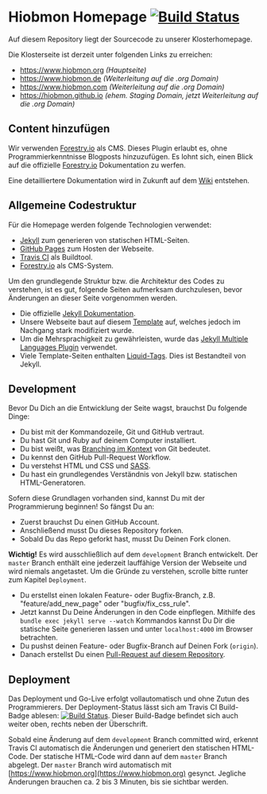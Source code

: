 # Hiobmon Homepage [![Build Status](https://travis-ci.org/hiobmon/hiobmon.github.io.svg?branch=develop)](https://travis-ci.org/hiobmon/hiobmon.github.io)
Auf diesem Repository liegt der Sourcecode zu unserer Klosterhomepage.

Die Klosterseite ist derzeit unter folgenden Links zu erreichen:
- https://www.hiobmon.org _(Hauptseite)_
- https://www.hiobmon.de _(Weiterleitung auf die .org Domain)_
- https://www.hiobmon.com _(Weiterleitung auf die .org Domain)_
- https://hiobmon.github.io _(ehem. Staging Domain, jetzt Weiterleitung auf die .org Domain)_

## Content hinzufügen
Wir verwenden [Forestry.io](https://forestry.io/) als CMS. Dieses Plugin erlaubt es, ohne Programmierkenntnisse Blogposts hinzuzufügen. Es lohnt sich, einen Blick auf die offizielle [Forestry.io](https://forestry.io/docs/quickstart/tour/) Dokumentation zu werfen.

Eine detailliertere Dokumentation wird in Zukunft auf dem [Wiki](https://github.com/hiobmon/hiobmon.github.io/wiki) entstehen.

## Allgemeine Codestruktur
Für die Homepage werden folgende Technologien verwendet:
- [Jekyll](https://jekyllrb.com/) zum generieren von statischen HTML-Seiten.
- [GitHub Pages](https://pages.github.com/) zum Hosten der Webseite.
- [Travis CI](https://travis-ci.org/hiobmon/hiobmon.github.io) als Buildtool.
- [Forestry.io](https://forestry.io/) als CMS-System.

Um den grundlegende Struktur bzw. die Architektur des Codes zu verstehen, ist es gut,
folgende Seiten aufmerksam durchzulesen, bevor Änderungen an dieser Seite vorgenommen werden.
- Die offizielle [Jekyll Dokumentation](https://jekyllrb.com/docs/).
- Unsere Webseite baut auf diesem [Template](http://incorporated.sendtoinc.com/) auf, welches jedoch im Nachgang stark modifiziert wurde.
- Um die Mehrsprachigkeit zu gewährleisten, wurde das [Jekyll Multiple Languages Plugin](https://github.com/Anthony-Gaudino/jekyll-multiple-languages-plugin) verwendet.
- Viele Template-Seiten enthalten [Liquid-Tags](https://shopify.github.io/liquid/). Dies ist Bestandteil von Jekyll.

## Development
Bevor Du Dich an die Entwicklung der Seite wagst, brauchst Du folgende Dinge:
- Du bist mit der Kommandozeile, Git und GitHub vertraut.
- Du hast Git und Ruby auf deinem Computer installiert.
- Du bist weißt, was [Branching im Kontext](https://nvie.com/posts/a-successful-git-branching-model/) von Git bedeutet.
- Du kennst den GitHub Pull-Request Workflow.
- Du verstehst HTML und CSS und [SASS](https://sass-lang.com/).
- Du hast ein grundlegendes Verständnis von Jekyll bzw. statischen HTML-Generatoren.

Sofern diese Grundlagen vorhanden sind, kannst Du mit der Programmierung beginnen!
So fängst Du an:
- Zuerst brauchst Du einen GitHub Account.
- Anschließend musst Du dieses Repository forken.
- Sobald Du das Repo geforkt hast, musst Du Deinen Fork clonen.

__Wichtig!__ Es wird ausschließlich auf dem ```development``` Branch entwickelt.
Der ```master``` Branch enthält eine jederzeit lauffähige Version der Webseite und wird niemals angetastet. Um die Gründe zu verstehen, scrolle bitte runter zum Kapitel ```Deployment```.

- Du erstellst einen lokalen Feature- oder Bugfix-Branch, z.B. "feature/add_new_page" oder "bugfix/fix_css_rule".
- Jetzt kannst Du Deine Änderungen in den Code einpflegen. Mithilfe des ```bundle exec jekyll serve --watch``` Kommandos kannst Du Dir die statische Seite generieren lassen und unter ```localhost:4000``` im Browser betrachten.
- Du pushst deinen Feature- oder Bugfix-Branch auf Deinen Fork (```origin```).
- Danach erstellst Du einen [Pull-Request auf diesem Repository](https://github.com/hiobmon/hiobmon.github.io/pulls).

## Deployment
Das Deployment und Go-Live erfolgt vollautomatisch und ohne Zutun des Programmierers. Der Deployment-Status lässt sich am Travis CI Build-Badge ablesen: [![Build Status](https://travis-ci.org/hiobmon/hiobmon.github.io.svg?branch=develop)](https://travis-ci.org/hiobmon/hiobmon.github.io). Dieser Build-Badge befindet sich auch weiter oben, rechts neben der Überschrift.

Sobald eine Änderung auf dem ```development``` Branch committed wird, erkennt Travis CI automatisch die Änderungen und generiert den statischen HTML-Code. Der statische HTML-Code wird dann auf dem ```master``` Branch abgelegt.
Der ```master``` Branch wird automatisch mit [https://www.hiobmon.org](https://www.hiobmon.org) gesynct. Jegliche Änderungen brauchen ca. 2 bis 3 Minuten, bis sie sichtbar werden.
